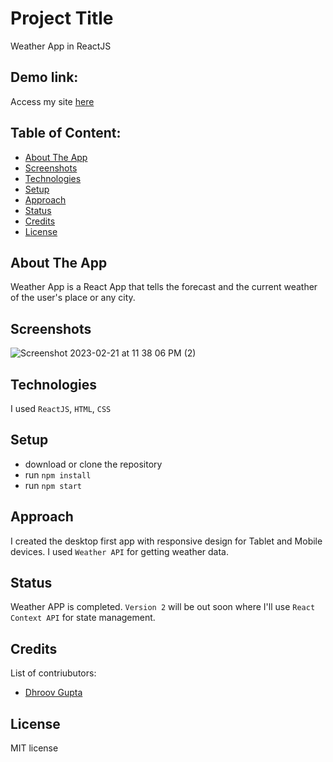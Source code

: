 # Project Title
Weather App in ReactJS

## Demo link:
Access my site [here](https://dhroov7.github.io/weather-app/)

## Table of Content:

- [About The App](#about-the-app)
- [Screenshots](#screenshots)
- [Technologies](#technologies)
- [Setup](#setup)
- [Approach](#approach)
- [Status](#status)
- [Credits](#credits)
- [License](#license)

## About The App
Weather App is a React App that tells the forecast and the current weather of the user's place or any city.

## Screenshots

![Screenshot 2023-02-21 at 11 38 06 PM (2)](https://user-images.githubusercontent.com/18377905/220425228-8f3b4f5c-9612-40d8-8b34-ed0ad7c44407.png)

## Technologies
I used `ReactJS`, `HTML`, `CSS`

## Setup
- download or clone the repository
- run `npm install`
- run `npm start`

## Approach
I created the desktop first app with responsive design for Tablet and Mobile devices. I used `Weather API` for getting weather data.

## Status
Weather APP is completed. `Version 2` will be out soon where I'll use `React Context API` for state management.

## Credits
List of contriubutors:
- [Dhroov Gupta](https://github.com/Dhroov7)

## License

MIT license
